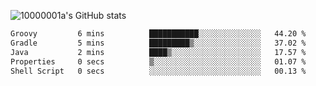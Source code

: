 ![10000001a's GitHub stats](https://github-readme-stats.vercel.app/api?username=10000001a&show_icons=true&theme=onedark&count_private=true)

<!-- [![Top Langs](https://github-readme-stats.vercel.app/api/top-langs/?username=10000001a&layout=compact&theme=onedark&langs_count=5)](https://github.com/anuraghazra/github-readme-stats) -->
<!--
**10000001a/10000001a** is a ✨ _special_ ✨ repository because its `README.md` (this file) appears on your GitHub profile.

Here are some ideas to get you started:

- 🔭 I’m currently working on ...
- 🌱 I’m currently learning ...
- 👯 I’m looking to collaborate on ...
- 🤔 I’m looking for help with ...
- 💬 Ask me about ...
- 📫 How to reach me: ...
- 😄 Pronouns: ...
- ⚡ Fun fact: ...
-->

<!--START_SECTION:waka-->

```txt
Groovy         6 mins          ███████████░░░░░░░░░░░░░░   44.20 %
Gradle         5 mins          █████████▒░░░░░░░░░░░░░░░   37.02 %
Java           2 mins          ████▒░░░░░░░░░░░░░░░░░░░░   17.57 %
Properties     0 secs          ▒░░░░░░░░░░░░░░░░░░░░░░░░   01.07 %
Shell Script   0 secs          ░░░░░░░░░░░░░░░░░░░░░░░░░   00.13 %
```

<!--END_SECTION:waka-->
